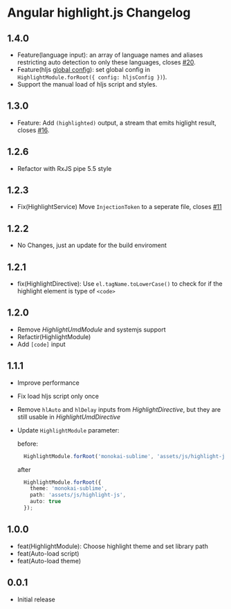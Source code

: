 # Angular highlight.js Changelog

## 1.4.0

- Feature(language input): an array of language names and aliases restricting auto detection to only these languages, closes [#20](https://github.com/MurhafSousli/ngx-highlightjs/issues/20).
- Feature(hljs [global config](http://highlightjs.readthedocs.io/en/latest/api.html#configure-options)): set global config in `HighlightModule.forRoot({ config: hljsConfig })`).
- Support the manual load of hljs script and styles.

## 1.3.0

- Feature: Add `(highlighted)` output, a stream that emits higlight result, closes [#16](https://github.com/MurhafSousli/ngx-highlightjs/issues/16).

## 1.2.6

- Refactor with RxJS pipe 5.5 style

## 1.2.3

- Fix(HighlightService) Move `InjectionToken` to a seperate file, closes [#11](https://github.com/MurhafSousli/ngx-highlightjs/issues/11)

## 1.2.2

- No Changes, just an update for the build enviroment

## 1.2.1

- fix(HighlightDirective): Use `el.tagName.toLowerCase()` to check for if the highlight element is type of `<code>`

## 1.2.0

- Remove *HighlightUmdModule* and systemjs support
- Refactir(HighlightModule)
- Add `[code]` input

## 1.1.1

- Improve performance
- Fix load hljs script only once
- Remove `hlAuto` and `hlDelay` inputs from *HighlightDirective*, but they are still usable in *HighlightUmdDirective*
- Update `HighlightModule` parameter:

    before:
    ```ts
      HighlightModule.forRoot('monokai-sublime', 'assets/js/highlight-js');
    ```

    after

    ```ts
      HighlightModule.forRoot({
        theme: 'monokai-sublime',
        path: 'assets/js/highlight-js',
        auto: true
      });
    ```

## 1.0.0

- feat(HighlightModule): Choose highlight theme and set library path
- feat(Auto-load script)
- feat(Auto-load theme)

## 0.0.1

- Initial release